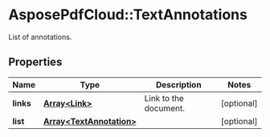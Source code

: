 ﻿# AsposePdfCloud::TextAnnotations
List of annotations.

## Properties
Name | Type | Description | Notes
------------ | ------------- | ------------- | -------------
**links** | [**Array&lt;Link&gt;**](Link.md) | Link to the document. | [optional] 
**list** | [**Array&lt;TextAnnotation&gt;**](TextAnnotation.md) |  | [optional] 


